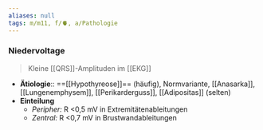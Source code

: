 ```yaml
---
aliases: null
tags: m/m11, f/🫀, a/Pathologie
---
```

### Niedervoltage
> Kleine [[QRS]]-Amplituden im [[EKG]]
- **Ätiologie**:: ==[[Hypothyreose]]== (häufig), Normvariante, [[Anasarka]], [[Lungenemphysem]], [[Perikarderguss]], [[Adipositas]] (selten)
- **Einteilung**
	- *Peripher:* R <0,5 mV in Extremitätenableitungen
	- *Zentral:* R <0,7 mV in Brustwandableitungen